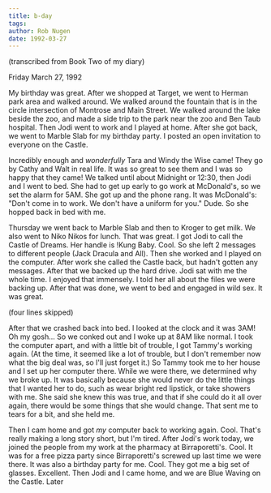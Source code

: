 ```yaml
---
title: b-day
tags: 
author: Rob Nugen
date: 1992-03-27
---
```


<p class=note>(transcribed from Book Two of my diary)

<p class=date>Friday March 27, 1992

<p>My birthday was great.  After we shopped at Target, we went to
Herman park area and walked around.  We walked around the fountain
that is in the circle intersection of Montrose and Main Street.  We
walked around the lake beside the zoo, and made a side trip to the
park near the zoo and Ben Taub hospital.  Then Jodi went to work and I
played at home.  After she got back, we went to Marble Slab for my
birthday party.  I posted an open invitation to everyone on the
Castle.

<p>Incredibly enough and <em>wonderfully</em> Tara and Windy the Wise
came!  They go by Cathy and Walt in real life.  It was so great to see
them and I was so happy that they came!  We talked until about
Midnight or 12:30, then Jodi and I went to bed.  She had to get up
early to go work at McDonald's, so we set the alarm for 5AM.  She got
up and the phone rang.  It was McDonald's: "Don't come in to work. We
don't have a uniform for you."  Dude.  So she hopped back in bed with
me.

<p>Thursday we went back to Marble Slab and then to Kroger to get
milk.  We also went to Niko Nikos for lunch.  That was great.  I got
Jodi to call the Castle of Dreams. Her handle is !Kung Baby.  Cool.
So she left 2 messages to different people (Jack Dracula and
All). Then she worked and I played on the computer.  After work she
called the Castle back, but hadn't gotten any messages.  After that we
backed up the hard drive.  Jodi sat with me the whole time.  I enjoyed
that immensely.  I told her all about the files we were backing up.
After that was done, we went to bed and engaged in wild sex.  It was
great.

<p class=note>(four lines skipped)

<p>After that we crashed back into bed.  I looked at the clock and it
was 3AM!  Oh my gosh... So we conked out and I woke up at 8AM like
normal.  I took the computer apart, and with a little bit of trouble,
I got Tammy's working again. (At the time, it seemed like a lot of
trouble, but I don't remember now what the big deal was, so I'll just
forget it.)  So Tammy took me to her house and I set up her computer
there.  While we were there, we determined why we broke up.  It was
basically because she would never do the little things that I wanted
her to do, such as wear bright red lipstick, or take showers with
me. She said she knew this was true, and that if she could do it all
over again, there would be some things that she would change.  That
sent me to tears for a bit, and she held me.

<p>Then I cam home and got <em>my</em> computer back to working
again.  Cool.  That's really making a long story short, but I'm
tired.  After Jodi's work today, we joined the people from my work at
the pharmacy at Birraporetti's.  Cool.  It was for a free pizza party
since Birraporetti's screwed up last time we were there.  It was also
a birthday party for me.  Cool.  They got me a big set of glasses.
Excellent.  Then Jodi and I came home, and we are Blue Waving on the
Castle.  Later
